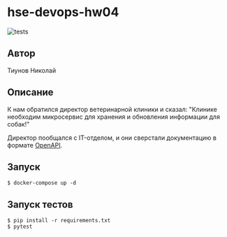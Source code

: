 # hse-devops-hw04
![tests](https://github.com/github/TiunovNN/hse-devops-hw04/actions/workflows/python-app.yml/badge.svg)
## Автор
Тиунов Николай

## Описание

К нам обратился директор ветеринарной клиники и сказал:
"Клинике необходим микросервис для хранения и обновления информации для собак!"

Директор пообщался с IT-отделом, и они сверстали документацию в формате 
[OpenAPI](clinic.yaml).

## Запуск

```shell
$ docker-compose up -d
```

## Запуск тестов

```shell
$ pip install -r requirements.txt
$ pytest
```
